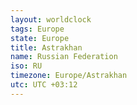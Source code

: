 ```yaml
---
layout: worldclock
tags: Europe
state: Europe
title: Astrakhan
name: Russian Federation
iso: RU
timezone: Europe/Astrakhan
utc: UTC +03:12
---
```


